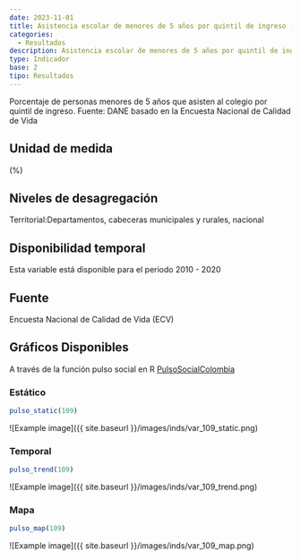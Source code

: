 ```yaml
---
date: 2023-11-01
title: Asistencia escolar de menores de 5 años por quintil de ingreso (%) - quintil 5 (dpto)
categories:
  - Resultados
description: Asistencia escolar de menores de 5 años por quintil de ingreso (%) - quintil 5
type: Indicador
base: 2
tipo: Resultados
--- 
```


Porcentaje de personas menores de 5 años que asisten al colegio por quintil de ingreso.
Fuente: DANE basado en la Encuesta Nacional de Calidad de Vida

## Unidad de medida
(%)

## Niveles de desagregación
Territorial:Departamentos, cabeceras municipales y rurales, nacional

## Disponibilidad temporal
Esta variable está disponible para el periodo 2010 - 2020

## Fuente
Encuesta Nacional de Calidad de Vida (ECV)

## Gráficos Disponibles

A través de la función pulso social en R [PulsoSocialColombia](https://github.com/pulsosocialcolombia/PulsoSocialColombia)

### Estático

``` R
pulso_static(109)
```

![Example image]({{ site.baseurl }}/images/inds/var_109_static.png)

### Temporal

``` R
pulso_trend(109)
```

![Example image]({{ site.baseurl }}/images/inds/var_109_trend.png)

### Mapa

``` R
pulso_map(109)
```

![Example image]({{ site.baseurl }}/images/inds/var_109_map.png)